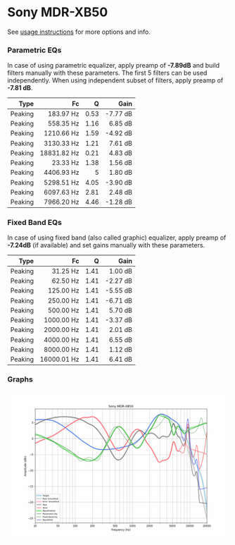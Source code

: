 # Sony MDR-XB50
See [usage instructions](https://github.com/jaakkopasanen/AutoEq#usage) for more options and info.

### Parametric EQs
In case of using parametric equalizer, apply preamp of **-7.89dB** and build filters manually
with these parameters. The first 5 filters can be used independently.
When using independent subset of filters, apply preamp of **-7.81 dB**.

| Type    | Fc          |    Q | Gain     |
|--------:|------------:|-----:|---------:|
| Peaking | 183.97 Hz   | 0.53 | -7.77 dB |
| Peaking | 558.35 Hz   | 1.16 | 6.85 dB  |
| Peaking | 1210.66 Hz  | 1.59 | -4.92 dB |
| Peaking | 3130.33 Hz  | 1.21 | 7.61 dB  |
| Peaking | 18831.82 Hz | 0.21 | 4.83 dB  |
| Peaking | 23.33 Hz    | 1.38 | 1.56 dB  |
| Peaking | 4406.93 Hz  | 5    | 1.80 dB  |
| Peaking | 5298.51 Hz  | 4.05 | -3.90 dB |
| Peaking | 6097.63 Hz  | 2.81 | 2.48 dB  |
| Peaking | 7966.20 Hz  | 4.46 | -1.28 dB |

### Fixed Band EQs
In case of using fixed band (also called graphic) equalizer, apply preamp of **-7.24dB**
(if available) and set gains manually with these parameters.

| Type    | Fc          |    Q | Gain     |
|--------:|------------:|-----:|---------:|
| Peaking | 31.25 Hz    | 1.41 | 1.00 dB  |
| Peaking | 62.50 Hz    | 1.41 | -2.27 dB |
| Peaking | 125.00 Hz   | 1.41 | -5.55 dB |
| Peaking | 250.00 Hz   | 1.41 | -6.71 dB |
| Peaking | 500.00 Hz   | 1.41 | 5.70 dB  |
| Peaking | 1000.00 Hz  | 1.41 | -3.37 dB |
| Peaking | 2000.00 Hz  | 1.41 | 2.01 dB  |
| Peaking | 4000.00 Hz  | 1.41 | 6.55 dB  |
| Peaking | 8000.00 Hz  | 1.41 | 1.12 dB  |
| Peaking | 16000.01 Hz | 1.41 | 6.41 dB  |

### Graphs
![](./Sony%20MDR-XB50.png)